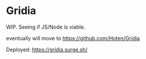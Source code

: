 # Gridia

WIP. Seeing if JS/Node is viable.

eventually will move to https://github.com/Hoten/Gridia

Deployed: https://gridia.surge.sh/
